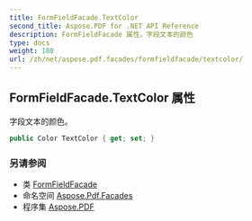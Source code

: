 ```yaml
---
title: FormFieldFacade.TextColor
second_title: Aspose.PDF for .NET API Reference
description: FormFieldFacade 属性。字段文本的颜色
type: docs
weight: 180
url: /zh/net/aspose.pdf.facades/formfieldfacade/textcolor/
---
```

## FormFieldFacade.TextColor 属性

字段文本的颜色。

```csharp
public Color TextColor { get; set; }
```

### 另请参阅

* 类 [FormFieldFacade](../)
* 命名空间 [Aspose.Pdf.Facades](../../../aspose.pdf.facades/)
* 程序集 [Aspose.PDF](../../../)